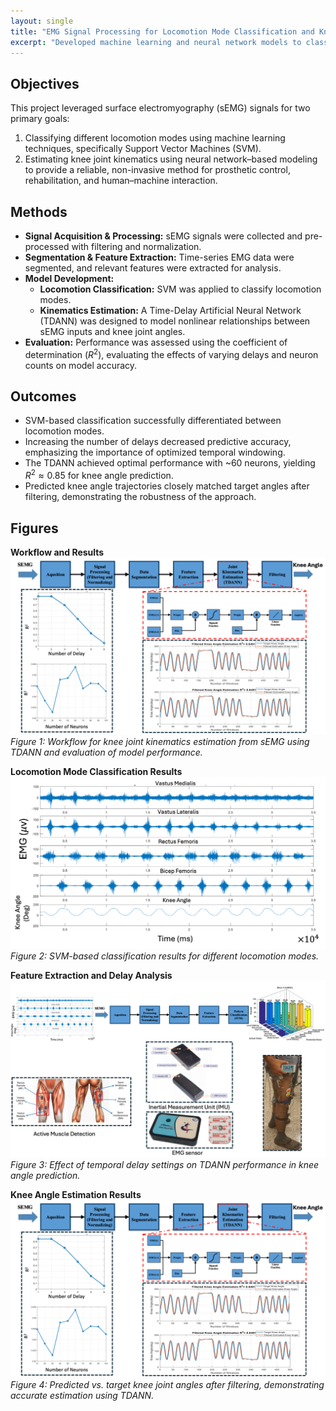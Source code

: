 ```yaml
---
layout: single
title: "EMG Signal Processing for Locomotion Mode Classification and Knee Angle Estimation"
excerpt: "Developed machine learning and neural network models to classify locomotion modes and estimate knee joint kinematics from EMG signals, enabling adaptive control in prosthetic devices."
---
```


## Objectives  
This project leveraged surface electromyography (sEMG) signals for two primary goals:  
1. Classifying different locomotion modes using machine learning techniques, specifically Support Vector Machines (SVM).  
2. Estimating knee joint kinematics using neural network–based modeling to provide a reliable, non-invasive method for prosthetic control, rehabilitation, and human–machine interaction.  

## Methods  
- **Signal Acquisition & Processing:** sEMG signals were collected and pre-processed with filtering and normalization.  
- **Segmentation & Feature Extraction:** Time-series EMG data were segmented, and relevant features were extracted for analysis.  
- **Model Development:**  
  - **Locomotion Classification:** SVM was applied to classify locomotion modes.  
  - **Kinematics Estimation:** A Time-Delay Artificial Neural Network (TDANN) was designed to model nonlinear relationships between sEMG inputs and knee joint angles.  
- **Evaluation:** Performance was assessed using the coefficient of determination ($R^2$), evaluating the effects of varying delays and neuron counts on model accuracy.  

## Outcomes  
- SVM-based classification successfully differentiated between locomotion modes.  
- Increasing the number of delays decreased predictive accuracy, emphasizing the importance of optimized temporal windowing.  
- The TDANN achieved optimal performance with ~60 neurons, yielding $R^2 \approx 0.85$ for knee angle prediction.  
- Predicted knee angle trajectories closely matched target angles after filtering, demonstrating the robustness of the approach.  

## Figures  

**Workflow and Results**  
<img src="/assets/images/EMG_3.png" alt="Workflow of knee joint kinematics estimation using surface EMG and TDANN" width="600"/>  
*Figure 1: Workflow for knee joint kinematics estimation from sEMG using TDANN and evaluation of model performance.*

**Locomotion Mode Classification Results**  
<img src="/assets/images/EMG_1.png" alt="Locomotion Mode Classification using SVM" width="600"/>  
*Figure 2: SVM-based classification results for different locomotion modes.*

**Feature Extraction and Delay Analysis**  
<img src="/assets/images/EMG_2.png" alt="Effect of Number of Delays on Model Performance" width="600"/>  
*Figure 3: Effect of temporal delay settings on TDANN performance in knee angle prediction.*

**Knee Angle Estimation Results**  
<img src="/assets/images/EMG_3.png" alt="Filtered Knee Angle Estimation using TDANN" width="600"/>  
*Figure 4: Predicted vs. target knee joint angles after filtering, demonstrating accurate estimation using TDANN.*
